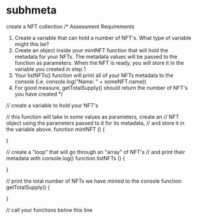 # subhmeta
create a NFT collection
/*
Assessment Requirements
1. Create a variable that can hold a number of NFT's. What type of variable might this be?
2. Create an object inside your mintNFT function that will hold the metadata for your NFTs. 
   The metadata values will be passed to the function as parameters. When the NFT is ready, 
   you will store it in the variable you created in step 1
3. Your listNFTs() function will print all of your NFTs metadata to the console (i.e. console.log("Name: " + someNFT.name))
4. For good measure, getTotalSupply() should return the number of NFT's you have created
*/

// create a variable to hold your NFT's

// this function will take in some values as parameters, create an
// NFT object using the parameters passed to it for its metadata, 
// and store it in the variable above.
function mintNFT () {

}

// create a "loop" that will go through an "array" of NFT's
// and print their metadata with console.log()
function listNFTs () {

}

// print the total number of NFTs we have minted to the console
function getTotalSupply() {

}

// call your functions below this line

